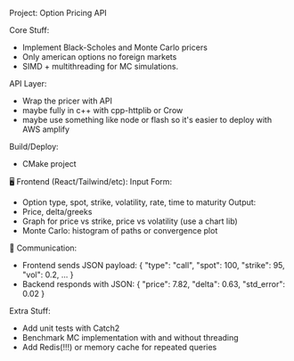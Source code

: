 Project: Option Pricing API

Core Stuff:
* Implement Black-Scholes and Monte Carlo pricers
* Only american options no foreign markets
* SIMD + multithreading for MC simulations.

API Layer:
* Wrap the pricer with API
* maybe fully in c++ with cpp-httplib or Crow
* maybe use something like node or flash so it's easier to deploy with AWS amplify

Build/Deploy:
* CMake project

🖥️ Frontend (React/Tailwind/etc):
Input Form:
* Option type, spot, strike, volatility, rate, time to maturity
Output:
* Price, delta/greeks
* Graph for price vs strike, price vs volatility (use a chart lib)
* Monte Carlo: histogram of paths or convergence plot

📡 Communication:
* Frontend sends JSON payload: { "type": "call", "spot": 100, "strike": 95, "vol": 0.2, ... }
* Backend responds with JSON: { "price": 7.82, "delta": 0.63, "std_error": 0.02 }

Extra Stuff:
* Add unit tests with Catch2
* Benchmark MC implementation with and without threading
* Add Redis(!!!) or memory cache for repeated queries
